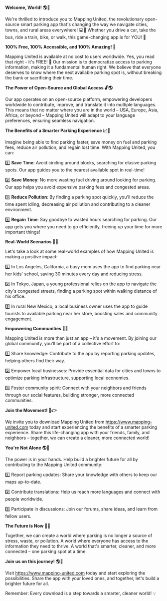 **Welcome, World! 🌎👋**

We're thrilled to introduce you to Mapping United, the revolutionary open-source smart parking app that's changing the way we navigate cities, towns, and rural areas everywhere! 💻🚗 Whether you drive a car, take the bus, ride a train, bike, or walk, this game-changing app is for YOU! 🌟

**100% Free, 100% Accessible, and 100% Amazing! 🤩**

Mapping United is available at no cost to users worldwide. Yes, you read that right – it's FREE! 🙌 Our mission is to democratize access to parking information, making it a fundamental human right. We believe that everyone deserves to know where the next available parking spot is, without breaking the bank or sacrificing their time.

**The Power of Open-Source and Global Access 🔓🌎**

Our app operates on an open-source platform, empowering developers worldwide to contribute, improve, and translate it into multiple languages. This means that no matter where you are in the world – USA, Europe, Asia, Africa, or beyond – Mapping United will adapt to your language preferences, ensuring seamless navigation.

**The Benefits of a Smarter Parking Experience 📈🚗**

Imagine being able to find parking faster, save money on fuel and parking fees, reduce air pollution, and regain lost time. With Mapping United, you can:

1️⃣ **Save Time**: Avoid circling around blocks, searching for elusive parking spots. Our app guides you to the nearest available spot in real-time!

2️⃣ **Save Money**: No more wasting fuel driving around looking for parking. Our app helps you avoid expensive parking fees and congested areas.

3️⃣ **Reduce Pollution**: By finding a parking spot quickly, you'll reduce the time spent idling, decreasing air pollution and contributing to a cleaner environment.

4️⃣ **Regain Time**: Say goodbye to wasted hours searching for parking. Our app gets you where you need to go efficiently, freeing up your time for more important things!

**Real-World Scenarios 🌆👥**

Let's take a look at some real-world examples of how Mapping United is making a positive impact:

1️⃣ In Los Angeles, California, a busy mom uses the app to find parking near her kids' school, saving 30 minutes every day and reducing stress.

2️⃣ In Tokyo, Japan, a young professional relies on the app to navigate the city's congested streets, finding a parking spot within walking distance of his office.

3️⃣ In rural New Mexico, a local business owner uses the app to guide tourists to available parking near her store, boosting sales and community engagement.

**Empowering Communities 🌟👫**

Mapping United is more than just an app – it's a movement. By joining our global community, you'll be part of a collective effort to:

1️⃣ Share knowledge: Contribute to the app by reporting parking updates, helping others find their way.

2️⃣ Empower local businesses: Provide essential data for cities and towns to optimize parking infrastructure, supporting local economies.

3️⃣ Foster community spirit: Connect with your neighbors and friends through our social features, building stronger, more connected communities.

**Join the Movement! 🚀👉**

We invite you to download Mapping United from https://www.mapping-united.com today and start experiencing the benefits of a smarter parking experience. Share this life-changing app with your friends, family, and neighbors – together, we can create a cleaner, more connected world!

**You're Not Alone 🌎👫**

The power is in your hands. Help build a brighter future for all by contributing to the Mapping United community:

1️⃣ Report parking updates: Share your knowledge with others to keep our maps up-to-date.

2️⃣ Contribute translations: Help us reach more languages and connect with people worldwide.

3️⃣ Participate in discussions: Join our forums, share ideas, and learn from fellow users.

**The Future is Now 🌟🔜**

Together, we can create a world where parking is no longer a source of stress, waste, or pollution. A world where everyone has access to the information they need to thrive. A world that's smarter, cleaner, and more connected – one parking spot at a time.

**Join us on this journey! 🌎👋**

Visit https://www.mapping-united.com today and start exploring the possibilities. Share the app with your loved ones, and together, let's build a brighter future for all.

Remember: Every download is a step towards a smarter, cleaner world! 💡